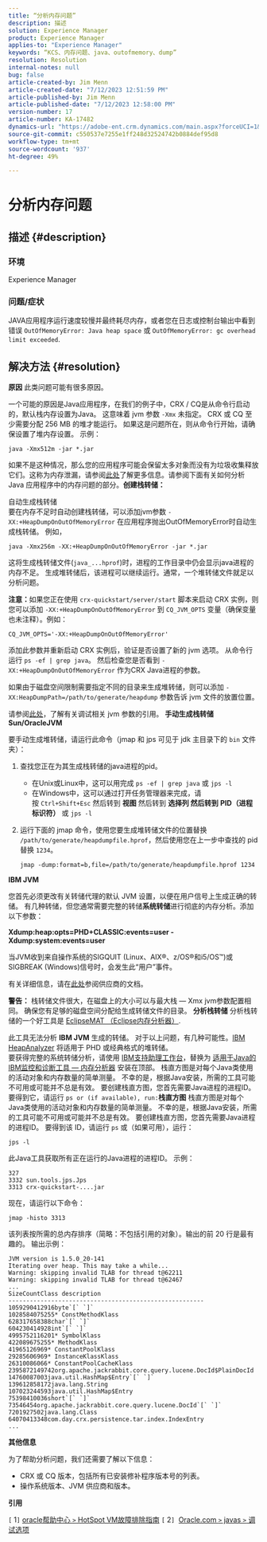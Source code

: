 ```yaml
---
title: “分析内存问题”
description: 描述
solution: Experience Manager
product: Experience Manager
applies-to: "Experience Manager"
keywords: “KCS、内存问题、java、outofmemory、dump”
resolution: Resolution
internal-notes: null
bug: false
article-created-by: Jim Menn
article-created-date: "7/12/2023 12:51:59 PM"
article-published-by: Jim Menn
article-published-date: "7/12/2023 12:58:00 PM"
version-number: 17
article-number: KA-17482
dynamics-url: "https://adobe-ent.crm.dynamics.com/main.aspx?forceUCI=1&pagetype=entityrecord&etn=knowledgearticle&id=1118cdde-b220-ee11-9cbe-6045bd0061cb"
source-git-commit: c550537e7255e1ff248d32524742b0884def95d8
workflow-type: tm+mt
source-wordcount: '937'
ht-degree: 49%

---
```


# 分析内存问题

## 描述 {#description}


### <b>环境</b>

Experience Manager



### <b>问题/症状</b>

JAVA应用程序运行速度较慢并最终耗尽内存，或者您在日志或控制台输出中看到错误 `OutOfMemoryError: Java heap space` 或 `OutOfMemoryError: gc overhead limit exceeded`.


## 解决方法 {#resolution}

<b>原因</b>
此类问题可能有很多原因。

一个可能的原因是Java应用程序，在我们的例子中，CRX / CQ是从命令行启动的，默认栈内存设置为Java。 这意味着 jvm 参数 `-Xmx` 未指定。 CRX 或 CQ 至少需要分配 256 MB 的堆才能运行。 如果这是问题所在，则从命令行开始，请确保设置了堆内存设置。 示例：


```
java -Xmx512m -jar *.jar
```


如果不是这种情况，那么您的应用程序可能会保留太多对象而没有为垃圾收集释放它们。这称为内存泄漏，请参阅[此处](https://docs.oracle.com/javase/7/docs/webnotes/tsg/TSG-VM/html/memleaks.html)了解更多信息。请参阅下面有关如何分析 Java 应用程序中的内存问题的部分。<b>创建栈转储：</b>

自动生成栈转储<br>
要在内存不足时自动创建栈转储，可以添加jvm参数 `-XX:+HeapDumpOnOutOfMemoryError` 在应用程序抛出OutOfMemoryError时自动生成栈转储。 例如，


```
java -Xmx256m -XX:+HeapDumpOnOutOfMemoryError -jar *.jar
```


这将生成栈转储文件(`java_...hprof`)时，进程的工作目录中仍会显示java进程的内存不足。 生成堆转储后，该进程可以继续运行。通常，一个堆转储文件就足以分析问题。

<b>注意：</b>如果您正在使用 `crx-quickstart/server/start` 脚本来启动 CRX 实例，则您可以添加 `-XX:+HeapDumpOnOutOfMemoryError` 到 `CQ_JVM_OPTS` 变量（确保变量也未注释）。例如：


```
CQ_JVM_OPTS='-XX:+HeapDumpOnOutOfMemoryError'
```


添加此参数并重新启动 CRX 实例后，验证是否设置了新的 jvm 选项。 从命令行运行 `ps -ef | grep java`。 然后检查您是否看到 `-XX:+HeapDumpOnOutOfMemoryError` 作为CRX Java进程的参数。

如果由于磁盘空间限制需要指定不同的目录来生成堆转储，则可以添加 `-XX:HeapDumpPath=/path/to/generate/heapdump` 参数告诉 jvm 文件的放置位置。

请参阅[此处](https://www.oracle.com/java/technologies/javase/vmoptions-jsp.html#DebuggingOptions)，了解有关调试相关 jvm 参数的引用。
<b>手动生成栈转储</b>
<b>Sun/OracleJVM</b>

要手动生成堆转储，请运行此命令（jmap 和 jps 可见于 jdk 主目录下的 `bin` 文件夹）：

1. 查找您正在为其生成栈转储的java进程的pid。
   - 在Unix或Linux中，这可以用完成 `ps -ef | grep java` 或 `jps -l`
   - 在Windows中，这可以通过打开任务管理器来完成，请按 `Ctrl+Shift+Esc` 然后转到 <b>视图</b> 然后转到 <b>选择列 </b><b>然后转到</b> <b>PID（进程标识符）</b> 或 `jps -l`
2. 运行下面的 jmap 命令，使用您要生成堆转储文件的位置替换 `/path/to/generate/heapdumpfile.hprof`，然后使用您在上一步中查找的 pid 替换 `1234`。

   ```
   jmap -dump:format=b,file=/path/to/generate/heapdumpfile.hprof 1234
   ```


<b>IBM JVM</b>

您首先必须更改有关转储代理的默认 JVM 设置，以便在用户信号上生成正确的转储。 有几种转储，但您通常需要完整的转储<b>系统转储</b>进行彻底的内存分析。添加以下参数：

<b>Xdump:heap:opts=PHD+CLASSIC:events=user -Xdump:system:events=user</b>

当JVM收到来自操作系统的SIGQUIT (Linux、AIX®、z/OS®和i5/OS™)或SIGBREAK (Windows)信号时，会发生此“用户”事件。

有关详细信息，请在[此处](https://www.ibm.com/docs/en/sdk-java-technology?topic=SSYKE2/earlier_releases/earlier_releases.html)参阅供应商的文档。

<b>警告：</b> 栈转储文件很大，在磁盘上的大小可以与最大栈 — Xmx jvm参数配置相同。 确保您有足够的磁盘空间分配给生成转储文件的目录。
<b>分析栈转储</b>
分析栈转储的一个好工具是 [EclipseMAT （Eclipse内存分析器）](https://www.eclipse.org/mat/).

此工具无法分析 <b>IBM JVM</b> 生成的转储。 对于以上问题，有几种可能性。[IBM HeapAnalyzer](https://www.ibm.com/support/pages/ibm-heapanalyzer) 将适用于 PHD 或经典格式的堆转储。<br>要获得完整的系统转储分析，请使用 [IBM支持助理工作台](https://www.ibm.com/support/pages/node/718131)，替换为 [适用于Java的IBM监控和诊断工具 — 内存分析器](https://www.ibm.com/docs/en/ztpf/2019?topic=tools-memory-analyzer) 安装在顶部。 栈直方图是对每个Java类使用的活动对象和内存数量的简单测量。 不幸的是，根据Java安装，所需的工具可能不可用或可能并不总是有效。 要创建栈直方图，您首先需要Java进程的进程ID。 要得到它，请运行 `ps or (if available), run:`<b>栈直方图</b>
栈直方图是对每个Java类使用的活动对象和内存数量的简单测量。 不幸的是，根据Java安装，所需的工具可能不可用或可能并不总是有效。 要创建栈直方图，您首先需要Java进程的进程ID。 要得到该 ID，请运行 `ps` 或（如果可用），运行：


```
jps -l
```


此Java工具获取所有正在运行的Java进程的进程ID。 示例：


```
327 
3332 sun.tools.jps.Jps
3313 crx-quickstart-....jar
```


现在，请运行以下命令：


```
jmap -histo 3313
```


该列表按所需的总内存排序（简略：不包括引用的对象）。输出的前 20 行是最有趣的。 输出示例：


```
JVM version is 1.5.0_20-141
Iterating over heap. This may take a while...
Warning: skipping invalid TLAB for thread t@62211
Warning: skipping invalid TLAB for thread t@62467
...
SizeCountClass description
-------------------------------------------------------
1059290412916byte`[` `]` 
1028584075255* ConstMethodKlass
628317658388char`[` `]` 
604230414928int`[` `]` 
4995752116201* SymbolKlass
422089675255* MethodKlass
41965126969* ConstantPoolKlass
29285606969* InstanceKlassKlass
26310086066* ConstantPoolCacheKlass
2395872149742org.apache.jackrabbit.core.query.lucene.DocId$PlainDocId
14760087003java.util.HashMap$Entry`[` `]` 
139612858172java.lang.String
107023244593java.util.HashMap$Entry
75398410036short`[` `]` 
73546454org.apache.jackrabbit.core.query.lucene.DocId`[` `]` 
7201927502java.lang.Class
64070413348com.day.crx.persistence.tar.index.IndexEntry
...
```


<b>其他信息</b>

为了帮助分析问题，我们还需要了解以下信息：

- CRX 或 CQ 版本，包括所有已安装修补程序版本号的列表。
- 操作系统版本、JVM 供应商和版本。


<b>引用</b>

`[` 1`]`  [oracle帮助中心 `>`  HotSpot VM故障排除指南](https://docs.oracle.com/javase/7/docs/webnotes/tsg/TSG-VM/html/memleaks.html)
`[` 2`]`  [Oracle.com `>`  javas `>`  调试选项](https://www.oracle.com/java/technologies/javase/vmoptions-jsp.html#DebuggingOptions)
